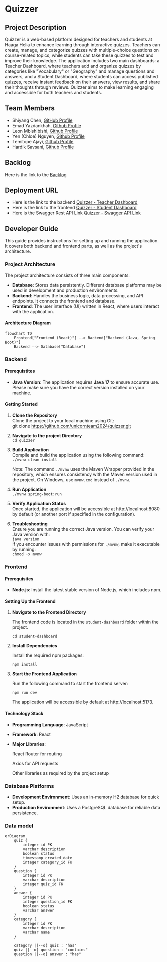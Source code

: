# Quizzer

## Project Description

Quizzer is a web-based platform designed for teachers and students at Haaga Helia to enhance learning through interactive quizzes. Teachers can create, manage, and categorize quizzes with multiple-choice questions on course-related topics, while students can take these quizzes to test and improve their knowledge. The application includes two main dashboards: a Teacher Dashboard, where teachers add and organize quizzes by categories like "Vocabulary" or "Geography" and manage questions and answers, and a Student Dashboard, where students can access published quizzes, receive instant feedback on their answers, view results, and share their thoughts through reviews. Quizzer aims to make learning engaging and accessible for both teachers and students.

## Team Members

- Shiyang Chen, [GitHub Profile](https://github.com/ChenFangFangFang)
- Emad Yazdankhah, [Github Profile](https://github.com/emaDBytes)
- Leon Mbishibishi, [Github Profile](https://github.com/mbishibishi11)
- Yen (Chloe) Nguyen, [Github Profile](https://github.com/chloee122)
- Temitope Ajayi, [Github Profile](https://github.com/Topebhh500)
- Hardik Savsani, [Github Profile](https://github.com/hardiksavsani)

## Backlog

Here is the link to the [Backlog](https://github.com/orgs/unicornteam2024/projects/1/views/1)

## Deployment URL

- Here is the link to the backend [Quizzer - Teacher Dashboard](https://quizzer-c8si.onrender.com/)
- Here is the link to the frontend [Quizzer - Student Dashboard](https://quizzer-dumz.onrender.com/)
- Here is the Swagger Rest API Link [Quizzer - Swagger API Link](https://quizzer-c8si.onrender.com/swagger-ui/index.html#/)

## Developer Guide

This guide provides instructions for setting up and running the application. It covers both backend and frontend parts, as well as the project's architecture.

### Project Architecture

The project architecture consists of three main components:

- **Database**: Stores data persistently. Different database platforms may be used in development and production environments.
- **Backend**: Handles the business logic, data processing, and API endpoints. It connects the frontend and database.
- **Frontend**: The user interface (UI) written in React, where users interact with the application.

#### Architecture Diagram

```mermaid
flowchart TD
    Frontend["Frontend (React)"] --> Backend["Backend (Java, Spring Boot)"]
    Backend --> Database["Database"]
```

### Backend

#### Prerequistites

- **Java Version**: The application requires **Java 17** to ensure accurate use. Please make sure you have the correct version installed on your machine.

#### Getting Started

1. **Clone the Repository**  
   Clone the project to your local machine using Git:  
   git clone https://github.com/unicornteam2024/quizzer.git

2. **Navigate to the project Directory**  
   `cd quizzer`
3. **Build Application**  
   Compile and build the application using the following command:  
   `./mvnw clean install`

   Note: The command `./mvnw` uses the Maven Wrapper provided in the repository, which ensures consistency with the Maven version used in the project. On Windows, use `mvnw.cmd` instead of `./mvnw`.

4. **Run Application**  
   `./mvnw spring-boot:run`
5. **Verify Application Status**  
   Once started, the application will be accessible at http://localhost:8080 by default (or another port if specified in the configuration).
6. **Troubleshooting**  
   Ensure you are running the correct Java version. You can verify your Java version with:  
   `java version`  
   If you encounter issues with permissions for `./mvnw`, make it executable by running:  
    `chmod +x mvnw`

### Frontend

#### Prerequisites

- **Node.js**: Install the latest stable version of Node.js, which includes npm.

#### Setting Up the Frontend

1. **Navigate to the Frontend Directory**

   The frontend code is located in the `student-dashboard` folder within the project.

   `cd student-dashboard`

2. **Install Dependencies**

   Install the required npm packages:

   `npm install`

3. **Start the Frontend Application**

   Run the following command to start the frontend server:

   `npm run dev`

   The application will be accessible by default at http://localhost:5173.

#### Technology Stack

- **Programming Language**: JavaScript

- **Framework**: React

- **Major Libraries**:

  React Router for routing

  Axios for API requests

  Other libraries as required by the project setup

### Database Platforms

- **Development Environment**: Uses an in-memory H2 database for quick setup.
- **Production Environment**: Uses a PostgreSQL database for reliable data persistence.

### Data model

```mermaid
erDiagram
    quiz {
        integer id PK
        varchar description
        boolean status
        timestamp created_date
        integer category_id FK
    }
    question {
        integer id PK
        varchar description
        integer quiz_id FK
    }
    answer {
        integer id PK
        integer question_id FK
        boolean status
        varchar answer
    }
    category {
        integer id PK
        varchar description
        varchar name
    }

    category ||--o{ quiz : "has"
    quiz ||--o{ question : "contains"
    question ||--o{ answer : "has"

```
